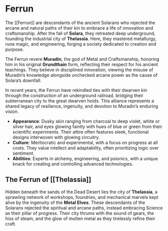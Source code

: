 # Ferrun

The [[Ferrun]] are descendants of the ancient Solarans who rejected the arcane and natural paths of their kin to embrace a life of innovation and craftsmanship. After the fall of **Solara**, they retreated deep underground, founding the industrial city of **Thelassia**. Here, they mastered metallurgy, rune magic, and engineering, forging a society dedicated to creation and purpose.

The Ferrun revere **Muradin**, the god of Metal and Craftsmanship, honoring him in his original **Grundthain** form, reflecting their respect for his ancient teachings. They believe in disciplined innovation, viewing the misuse of Muradin’s knowledge alongside unchecked arcane power as the cause of Solara’s downfall.

In recent years, the Ferrun have rekindled ties with their dwarven kin through the construction of an underground railroad, bridging their subterranean city to the great dwarven holds. This alliance represents a shared legacy of resilience, ingenuity, and devotion to Muradin’s enduring vision.

- **Appearance**: Dusky skin ranging from charcoal to deep violet, white or silver hair, and eyes glowing faintly with hues of blue or green from their scientific experiments. Their attire often features sleek, functional designs interwoven with glowing circuitry.
- **Culture**: Meritocratic and experimental, with a focus on progress at all costs. They value intellect and adaptability, often prioritizing logic over sentiment.
- **Abilities**: Experts in alchemy, engineering, and psionics, with a unique knack for creating and controlling advanced technologies.

## The Ferrun of [[Thelassia]]

Hidden beneath the sands of the Dead Desert lies the city of **Thelassia**, a sprawling network of workshops, foundries, and mechanical marvels kept alive by the ingenuity of the **Metal Elves**. These descendants of the Solarans rejected the spiritual and arcane paths, instead embracing Science as their pillar of progress. Their city thrums with the sound of gears, the hiss of steam, and the glow of molten metal as they tirelessly refine their craft.